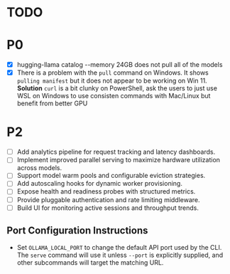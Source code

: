 # TODO

# P0
- [x] hugging-llama catalog --memory 24GB does not pull all of the models  
- [x] There is a problem with the `pull` command on Windows. It shows `pulling manifest` but it does not appear to be working on Win 11. **Solution** `curl` is a bit clunky on PowerShell, ask the users to just use WSL on Windows to use consisten commands with Mac/Linux but benefit from better GPU 
      
# P2
- [ ] Add analytics pipeline for request tracking and latency dashboards.
- [ ] Implement improved parallel serving to maximize hardware utilization across models.
- [ ] Support model warm pools and configurable eviction strategies.
- [ ] Add autoscaling hooks for dynamic worker provisioning.
- [ ] Expose health and readiness probes with structured metrics.
- [ ] Provide pluggable authentication and rate limiting middleware.
- [ ] Build UI for monitoring active sessions and throughput trends.

## Port Configuration Instructions

- Set `OLLAMA_LOCAL_PORT` to change the default API port used by the CLI. The `serve`
  command will use it unless `--port` is explicitly supplied, and other subcommands
  will target the matching URL.
